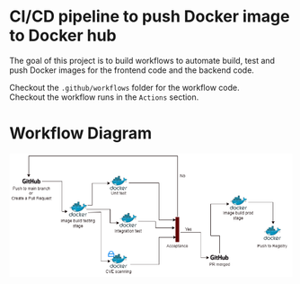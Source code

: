 # CI/CD pipeline to push Docker image to Docker hub
The goal of this project is to build workflows to automate build, test and push Docker images for the frontend code and the backend code.  
  
Checkout the ```.github/workflows``` folder for the workflow code.  
Checkout the workflow runs in the ```Actions``` section.

# Workflow Diagram
![Workflow Diagram](https://github.com/VishalLokam/cicd-image-push-dockerhub-3tier/blob/main/Assets/Workflow%20diagram.png)
